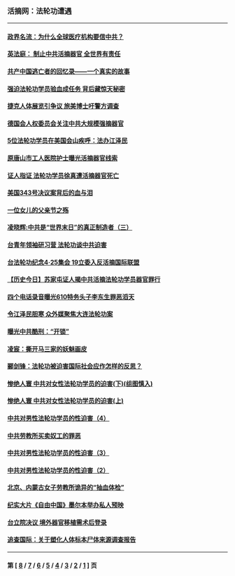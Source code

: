 ### 活摘网：法轮功遭遇
---
#### [政界名流：为什么全球医疗机构要信中共？](../../pages/nf5881/n11945479.md?06090430) 
#### [英法庭： 制止中共活摘器官 全世界有责任](../../pages/nf5881/n11330691.md?06090430) 
#### [共产中国逃亡者的回忆录——一个真实的故事](../../pages/nf5881/n10918649.md?06090430) 
#### [强迫法轮功学员验血成任务 背后藏惊天秘密](../../pages/nf5881/n4252384.md?06090430) 
#### [捷克人体展览引争议 旅美博士吁警方调查](../../pages/nf5881/n9429187.md?06090430) 
#### [德国会人权委员会关注中共大规模强摘器官](../../pages/nf5881/n8418950.md?06090430) 
#### [5位法轮功学员在美国会山疾呼：法办江泽民](../../pages/nf5881/n8101519.md?06090430) 
#### [原唐山市工人医院护士曝光活摘器官线索](../../pages/nf5881/n8076384.md?06090430) 
#### [证人指证 法轮功学员徐真遭活摘器官死亡](../../pages/nf5881/n8042467.md?06090430) 
#### [美国343号决议案背后的血与泪](../../pages/nf5881/n8020684.md?06090430) 
#### [一位女儿的父亲节之殇](../../pages/nf5881/n8014122.md?06090430) 
#### [凌晓辉:中共是“世界末日”的真正制造者（三）](../../pages/nf5881/n4210333.md?06090430) 
#### [台青年领袖研习营 法轮功谈中共迫害](../../pages/nf5881/n4141857.md?06090430) 
#### [台法轮功纪念4‧25集会 19立委入反活摘国际联盟](../../pages/nf5881/n4141821.md?06090430) 
#### [【历史今日】苏家屯证人揭中共活摘法轮功学员器官罪行](../../pages/nf5881/n4135912.md?06090430) 
#### [四个电话录音曝光610特务头子李东生罪恶滔天](../../pages/nf5881/n4040060.md?06090430) 
#### [令江泽民胆寒 众外媒聚焦大连法轮功案](../../pages/nf5881/n3932671.md?06090430) 
#### [曝光中共酷刑：“开锁”](../../pages/nf5881/n3889373.md?06090430) 
#### [凌宸：撕开马三家的妖魅画皮](../../pages/nf5881/n3849369.md?06090430) 
#### [郦剑锋：法轮功被迫害国际社会应作怎样的反思？](../../pages/nf5881/n3824560.md?06090430) 
#### [惨绝人寰 中共对女性法轮功学员的迫害(下)(组图慎入)](../../pages/nf5881/n3816285.md?06090430) 
#### [惨绝人寰 中共对女性法轮功学员的迫害(上)](../../pages/nf5881/n3815374.md?06090430) 
#### [中共对男性法轮功学员的性迫害（4）](../../pages/nf5881/n3769144.md?06090430) 
#### [中共劳教所买卖奴工的罪恶](../../pages/nf5881/n3769378.md?06090430) 
#### [中共对男性法轮功学员的性迫害（3）](../../pages/nf5881/n3768231.md?06090430) 
#### [中共对男性法轮功学员的性迫害（2）](../../pages/nf5881/n3767211.md?06090430) 
#### [北京、内蒙古女子劳教所诡异的“抽血体检”](../../pages/nf5881/n3753158.md?06090430) 
#### [纪实大片《自由中国》墨尔本举办私人预映](../../pages/nf5881/n3743337.md?06090430) 
#### [台立院决议 境外器官移植需术后登录](../../pages/nf5881/n3741520.md?06090430) 
#### [追查国际：关于塑化人体标本尸体来源调查报告](../../pages/nf5881/n3740673.md?06090430) 

---
#### 第 [ [8](./8.md?06090430) / [7](./7.md?06090430) / [6](./6.md?06090430) / [5](./5.md?06090430) / [4](./4.md?06090430) / [3](./3.md?06090430) / [2](./2.md?06090430) / [1](./1.md?06090430) ] 页
